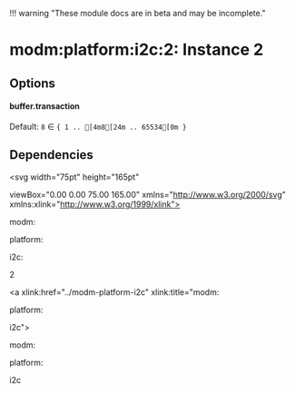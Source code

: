 !!! warning "These module docs are in beta and may be incomplete."

# modm:platform:i2c:2: Instance 2




## Options

#### buffer.transaction

Default: `8` ∈ `{ 1 .. [4m8[24m .. 65534[0m }`








## Dependencies

<?xml version="1.0" encoding="UTF-8" standalone="no"?>
<!DOCTYPE svg PUBLIC "-//W3C//DTD SVG 1.1//EN"
 "http://www.w3.org/Graphics/SVG/1.1/DTD/svg11.dtd">
<!-- Generated by graphviz version 2.38.0 (20140413.2041)
 -->
<!-- Title: modm:platform:i2c:2 Pages: 1 -->
<svg width="75pt" height="165pt"
 viewBox="0.00 0.00 75.00 165.00" xmlns="http://www.w3.org/2000/svg" xmlns:xlink="http://www.w3.org/1999/xlink">
<g id="graph0" class="graph" transform="scale(1 1) rotate(0) translate(4 161)">
<title>modm:platform:i2c:2</title>
<polygon fill="white" stroke="none" points="-4,4 -4,-161 71,-161 71,4 -4,4"/>
<!-- modm_platform_i2c_2 -->
<g id="node1" class="node"><title>modm_platform_i2c_2</title>
<polygon fill="lightgrey" stroke="black" stroke-width="2" points="67,-68 0,-68 0,-0 67,-0 67,-68"/>
<text text-anchor="middle" x="33.5" y="-52.8" font-family="Times New Roman,serif" font-size="14.00">modm:</text>
<text text-anchor="middle" x="33.5" y="-37.8" font-family="Times New Roman,serif" font-size="14.00">platform:</text>
<text text-anchor="middle" x="33.5" y="-22.8" font-family="Times New Roman,serif" font-size="14.00">i2c:</text>
<text text-anchor="middle" x="33.5" y="-7.8" font-family="Times New Roman,serif" font-size="14.00">2</text>
</g>
<!-- modm_platform_i2c -->
<g id="node2" class="node"><title>modm_platform_i2c</title>
<g id="a_node2"><a xlink:href="../modm-platform-i2c" xlink:title="modm:
platform:
i2c">
<polygon fill="lightgrey" stroke="black" points="67,-157 0,-157 0,-104 67,-104 67,-157"/>
<text text-anchor="middle" x="33.5" y="-141.8" font-family="Times New Roman,serif" font-size="14.00">modm:</text>
<text text-anchor="middle" x="33.5" y="-126.8" font-family="Times New Roman,serif" font-size="14.00">platform:</text>
<text text-anchor="middle" x="33.5" y="-111.8" font-family="Times New Roman,serif" font-size="14.00">i2c</text>
</a>
</g>
</g>
<!-- modm_platform_i2c_2&#45;&gt;modm_platform_i2c -->
<g id="edge1" class="edge"><title>modm_platform_i2c_2&#45;&gt;modm_platform_i2c</title>
<path fill="none" stroke="black" d="M33.5,-68.0515C33.5,-76.2847 33.5,-85.152 33.5,-93.5186"/>
<polygon fill="black" stroke="black" points="30.0001,-93.7633 33.5,-103.763 37.0001,-93.7633 30.0001,-93.7633"/>
</g>
</g>
</svg>

